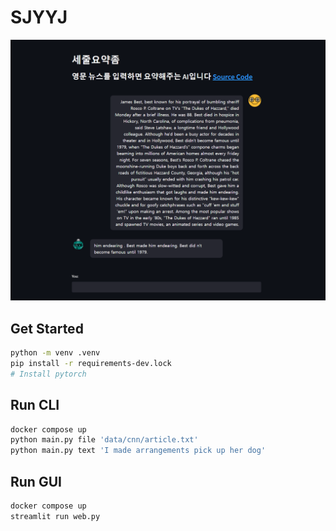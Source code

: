 # SJYYJ
![img](img/gui.png)
## Get Started

```bash
python -m venv .venv
pip install -r requirements-dev.lock
# Install pytorch
```

## Run CLI

```bash
docker compose up
python main.py file 'data/cnn/article.txt'
python main.py text 'I made arrangements pick up her dog'
```

## Run GUI

```bash
docker compose up
streamlit run web.py
```
